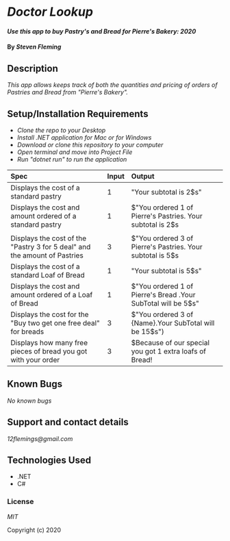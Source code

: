 # _Doctor Lookup_

#### _Use this app to buy Pastry's and Bread for Pierre's Bakery: 2020_

#### By _**Steven Fleming**_

## Description

_This app allows keeps track of both the quantities and pricing of orders of Pastries and Bread from "Pierre's Bakery"._

## Setup/Installation Requirements

- _Clone the repo to your Desktop_
- _Install .NET application for Mac or for Windows_
- _Download or clone this repository to your computer_
- _Open terminal and move into Project File_
- _Run "dotnet run" to run the application_

| Spec                                                                      | Input | Output                                                        |
| :------------------------------------------------------------------------ | :---- | :------------------------------------------------------------ |
| Displays the cost of a standard pastry                                    | 1     | "Your subtotal is 2\$s"                                       |
| Displays the cost and amount ordered of a standard pastry                 | 1     | $"You ordered 1 of Pierre's Pastries. Your subtotal is 2$s    |
|                                                                           |
| Displays the cost of the "Pastry 3 for 5 deal" and the amount of Pastries | 3     | $"You ordered 3 of Pierre's Pastries. Your subtotal is 5$s    |
| Displays the cost of a standard Loaf of Bread                             | 1     | "Your subtotal is 5\$s"                                       |
| Displays the cost and amount ordered of a Loaf of Bread                   | 1     | $"You ordered 1 of Pierre's Bread .Your SubTotal will be 5$s" |
| Displays the cost for the "Buy two get one free deal" for breads          | 3     | $"You ordered 3 of {Name}.Your SubTotal will be 15$s")        |
| Displays how many free pieces of bread you got with your order            | 3     | \$Because of our special you got 1 extra loafs of Bread!      |

## Known Bugs

_No known bugs_

## Support and contact details

_12flemings@gmail.com_

## Technologies Used

- .NET
- C#

### License

_MIT_

Copyright (c) 2020
